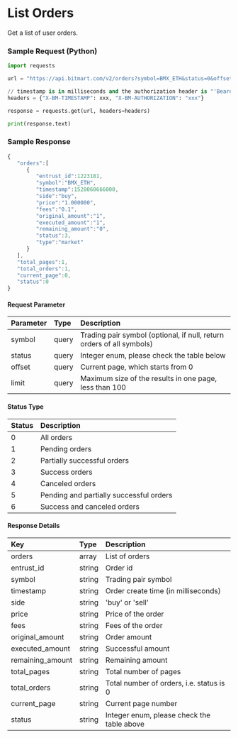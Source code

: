 # List Orders

Get a list of user orders.

### Sample Request \(Python\)

```py
import requests

url = "https://api.bitmart.com/v2/orders?symbol=BMX_ETH&status=0&offset=0&limit=100"

// timestamp is in milliseconds and the authorization header is "'Bearer ' + token"
headers = {"X-BM-TIMESTAMP": xxx, "X-BM-AUTHORIZATION": "xxx"}

response = requests.get(url, headers=headers)

print(response.text)
```

### Sample Response

```js
{
   "orders":[
      {
         "entrust_id":1223181,
         "symbol":"BMX_ETH",
         "timestamp":1528060666000,
         "side":"buy",
         "price":"1.000000",
         "fees":"0.1",
         "original_amount":"1",
         "executed_amount":"1",
         "remaining_amount":"0",
         "status":3,
         "type":"market"
      }
   ],
   "total_pages":1,
   "total_orders":1,
   "current_page":0,
   "status":0
}
```

#### Request Parameter

| Parameter | Type | Description |
| :--- | :--- | :--- |
| symbol | query | Trading pair symbol (optional, if null, return orders of all symbols) |
| status | query | Integer enum, please check the table below |
| offset | query | Current page, which starts from 0 |
| limit | query | Maximum size of the results in one page, less than 100 |


#### Status Type
| Status | Description |
| :--- | :--- |
| 0 | All orders |
| 1 | Pending orders |
| 2 | Partially successful orders |
| 3 | Success orders |
| 4 | Canceled orders |
| 5 | Pending and partially successful orders |
| 6 | Success and canceled orders |



#### Response Details

| Key | Type | Description |
| :--- | :--- | :--- |
| orders | array | List of orders |
| entrust_id | string | Order id |
| symbol | string | Trading pair symbol |
| timestamp | string | Order create time (in milliseconds) |
| side | string | 'buy' or 'sell' |
| price | string | Price of the order |
| fees | string | Fees of the order |
| original_amount | string | Order amount |
| executed_amount | string | Successful amount |
| remaining_amount | string | Remaining amount |
| total_pages | string | Total number of pages |
| total_orders | string | Total number of orders, i.e. status is 0 |
| current_page | string | Current page number |
| status | string | Integer enum, please check the table above |




